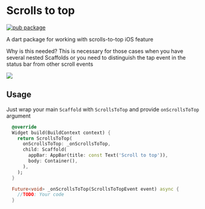 # Scrolls to top

[![pub package](https://img.shields.io/pub/v/scrolls_to_top.svg)](https://pub.dev/packages/scrolls_to_top)

A dart package for working with scrolls-to-top iOS feature

Why is this needed? 
This is necessary for those cases when you have several nested Scaffolds or you need to distinguish the tap event in the status bar from other scroll events

<img src="https://github.com/optimist-dev/scrolls_to_top/blob/main/arts/example.gif?raw=true">

## Usage

Just wrap your main `Scaffold` with `ScrollsToTop` and provide `onScrollsToTop` argument

```dart
  @override
  Widget build(BuildContext context) {
    return ScrollsToTop(
      onScrollsToTop: _onScrollsToTop,
      child: Scaffold(
        appBar: AppBar(title: const Text('Scroll to top')),
        body: Container(),
      ),
    );
  }

  Future<void> _onScrollsToTop(ScrollsToTopEvent event) async {
    //TODO: Your code
  }
```